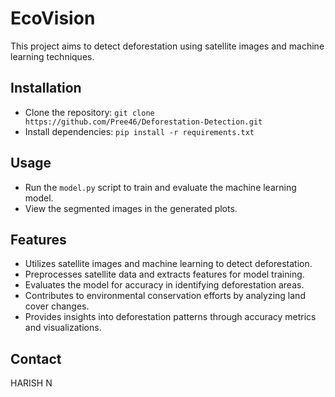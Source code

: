 # EcoVision

This project aims to detect deforestation using satellite images and machine learning techniques.

## Installation

- Clone the repository: `git clone https://github.com/Pree46/Deforestation-Detection.git`
- Install dependencies: `pip install -r requirements.txt`

## Usage

- Run the `model.py` script to train and evaluate the machine learning model.
- View the segmented images in the generated plots.

## Features

- Utilizes satellite images and machine learning to detect deforestation.
- Preprocesses satellite data and extracts features for model training.
- Evaluates the model for accuracy in identifying deforestation areas.
- Contributes to environmental conservation efforts by analyzing land cover changes.
- Provides insights into deforestation patterns through accuracy metrics and visualizations.


## Contact

HARISH N



